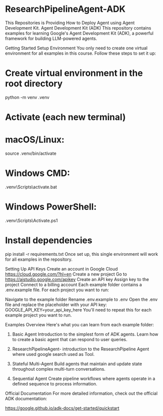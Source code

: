 # ResearchPipelineAgent-ADK
This Repositories is Providing How to Deploy Agent using Agent Development Kit.
Agent Development Kit (ADK)
This repository contains examples for learning Google's Agent Development Kit (ADK), a powerful framework for building LLM-powered agents.

Getting Started
Setup Environment
You only need to create one virtual environment for all examples in this course. Follow these steps to set it up:

# Create virtual environment in the root directory
python -m venv .venv

# Activate (each new terminal)
# macOS/Linux:
source .venv/bin/activate
# Windows CMD:
.venv\Scripts\activate.bat
# Windows PowerShell:
.venv\Scripts\Activate.ps1

# Install dependencies
pip install -r requirements.txt
Once set up, this single environment will work for all examples in the repository.

Setting Up API Keys
Create an account in Google Cloud https://cloud.google.com/?hl=en
Create a new project
Go to https://aistudio.google.com/apikey
Create an API key
Assign key to the project
Connect to a billing account
Each example folder contains a .env.example file. For each project you want to run:

Navigate to the example folder
Rename .env.example to .env
Open the .env file and replace the placeholder with your API key:
GOOGLE_API_KEY=your_api_key_here
You'll need to repeat this for each example project you want to run.

Examples Overview
Here's what you can learn from each example folder:

1. Basic Agent
Introduction to the simplest form of ADK agents. Learn how to create a basic agent that can respond to user queries.

2. ResearchPipelineAgent-
introduction to the ResearchPipeline Agent where used google search used  as Tool.

3. Stateful Multi-Agent
Build agents that maintain and update state throughout complex multi-turn conversations.

4. Sequential Agent
Create pipeline workflows where agents operate in a defined sequence to process information.





Official Documentation
For more detailed information, check out the official ADK documentation:

https://google.github.io/adk-docs/get-started/quickstart



